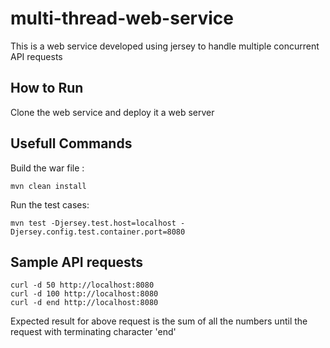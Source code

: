 # multi-thread-web-service
This is a web service developed using jersey to handle multiple concurrent API requests


## How to Run


Clone the web service and deploy it a web server


## Usefull Commands

Build the war file : 

```
mvn clean install
```

Run the test cases:

```
mvn test -Djersey.test.host=localhost -Djersey.config.test.container.port=8080
```


## Sample API requests

```
curl -d 50 http://localhost:8080
curl -d 100 http://localhost:8080
curl -d end http://localhost:8080
```

Expected result for above request is the sum of all the numbers until the request with terminating character 'end'
